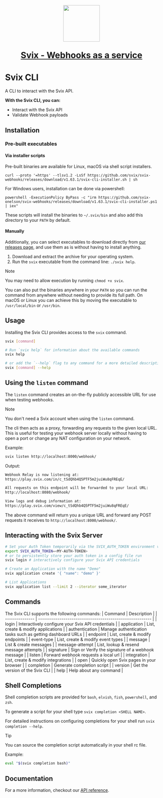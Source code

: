 <h1 align="center">
  <a href="https://www.svix.com">
    <img width="120" src="https://avatars.githubusercontent.com/u/80175132?s=200&v=4" />
    <p align="center">Svix - Webhooks as a service</p>
  </a>
</h1>

# Svix CLI

A CLI to interact with the Svix API.

**With the Svix CLI, you can:**

- Interact with the Svix API
- Validate Webhook payloads


## Installation

### Pre-built executables

#### Via installer scripts

Pre-built binaries are available for Linux, macOS via shell script installers.

```
curl --proto '=https' --tlsv1.2 -LsSf https://github.com/svix/svix-webhooks/releases/download/v1.63.1/svix-cli-installer.sh | sh
```

For Windows users, installation can be done via powershell:

```
powershell -ExecutionPolicy ByPass -c "irm https://github.com/svix-onelson/svix-webhooks/releases/download/v1.63.1/svix-cli-installer.ps1 | iex"
```

These scripts will install the binaries to `~/.svix/bin` and also add this directory to your `PATH` by default.

#### Manually

Additionally, you can select executables to download directly from [our releases page](https://github.com/svix/svix-webhooks/releases), and use them as is without
having to install anything.

1. Download and extract the archive for your operating system.
2. Run the `svix` executable from the command line: `./svix help`.

> [!NOTE]
> You may need to allow execution by running `chmod +x svix`.


You can also put the binaries anywhere in your `PATH` so you can run the command from anywhere without needing to provide its full path. On macOS or Linux you can achieve this by moving the executable to `/usr/local/bin` or `/usr/bin`.


## Usage

Installing the Svix CLI provides access to the `svix` command.

```sh
svix [command]

# Run `svix help` for information about the available commands
svix help

# or add the `--help` flag to any command for a more detailed description and list of flags
svix [command] --help
```


## Using the `listen` command

The `listen` command creates an on-the-fly publicly accessible URL for use when testing webhooks.

> [!NOTE]
> You don't need a Svix account when using the `listen` command.

The cli then acts as a proxy, forwarding any requests to the given local URL.
This is useful for testing your webhook server locally without having to open a port or
change any NAT configuration on your network.

Example:

```sh
svix listen http://localhost:8000/webhook/
```

Output:

```sh
Webhook Relay is now listening at:
https://play.svix.com/in/c_tSdQhb4Q5PTF5m2juiWu8qFREqE/

All requests on this endpoint will be forwarded to your local URL:
http://localhost:8080/webhook/

View logs and debug information at:
https://play.svix.com/view/c_tSdQhb4Q5PTF5m2juiWu8qFREqE/
```

The above command will return you a unique URL and forward any POST requests it receives
to `http://localhost:8000/webhook/`.

## Interacting with the Svix Server

```sh
# Set your Auth Token temporarily via the SVIX_AUTH_TOKEN environment variable
export SVIX_AUTH_TOKEN=<MY-AUTH-TOKEN>
# or to persistently store your auth token in a config file run
svix login # interactively configure your Svix API credentials

# Create an Application with the name "Demo"
svix application create '{ "name": "demo" }'

# List Applications
svix application list --limit 2 --iterator some_iterator
```

## Commands

The Svix CLI supports the following commands:
| Command         | Description                                                |
| --------------- | ---------------------------------------------------------- |
| login           | Interactively configure your Svix API credentials          |
| application     | List, create & modify applications                         |
| authentication  | Manage authentication tasks such as getting dashboard URLs |
| endpoint        | List, create & modify endpoints                            |
| event-type      | List, create & modify event types                          |
| message         | List & create messages                                     |
| message-attempt | List, lookup & resend message attempts                     |
| signature       | Sign or Verify the signature of a webhook message          |
| listen          | Forward webhook requests a local url                       |
| integration     | List, create & modify integrations                         |
| open            | Quickly open Svix pages in your browser                    |
| completion      | Generate completion script                                 |
| version         | Get the version of the Svix CLI                            |
| help            | Help about any command                                     |


## Shell Completions

Shell completion scripts are provided for `bash`, `elvish`, `fish`, `powershell`, and `zsh`.

To generate a script for your shell type `svix completion <SHELL NAME>`.

For detailed instructions on configuring completions for your shell run `svix completion --help`.

> [!TIP]
> You can source the completion script automatically in your shell rc file.
>
> Example:
> ```sh
> eval "$(svix completion bash)"
> ```


## Documentation

For a more information, checkout our [API reference](https://docs.svix.com).

